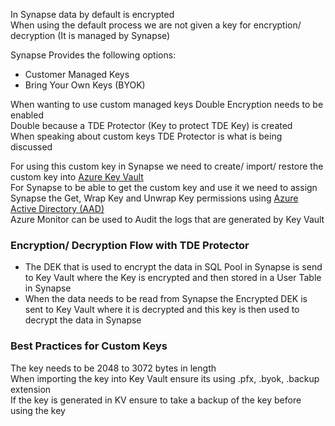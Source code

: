 In Synapse data by default is encrypted  
When using the default process we are not given a key for encryption/ decryption (It is managed by Synapse)

Synapse Provides the following options:
* Customer Managed Keys
* Bring Your Own Keys (BYOK)

When wanting to use custom managed keys Double Encryption needs to be enabled  
Double because a TDE Protector (Key to protect TDE Key) is created  
When speaking about custom keys TDE Protector is what is being discussed

For using this custom key in Synapse we need to create/ import/ restore the custom key into [Azure Key Vault](../../Azure%20Security%20Services/Azure%20Key%20Vault.md)  
For Synapse to be able to get the custom key and use it we need to assign Synapse the Get, Wrap Key and Unwrap Key permissions using [Azure Active Directory (AAD)](../../Azure%20Security%20Services/Azure%20Active%20Directory%20%28AAD%29.md)  
Azure Monitor can be used to Audit the logs that are generated by Key Vault

### Encryption/ Decryption Flow with TDE Protector

* The DEK that is used to encrypt the data in SQL Pool in Synapse is send to Key Vault where the Key is encrypted and then stored in a User Table in Synapse
* When the data needs to be read from Synapse the Encrypted DEK is sent to Key Vault where it is decrypted and this key is then used to decrypt the data in Synapse

### Best Practices for Custom Keys

The key needs to be 2048 to 3072 bytes in length  
When importing the key into Key Vault ensure its using .pfx, .byok, .backup extension  
If the key is generated in KV ensure to take a backup of the key before using the key
